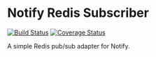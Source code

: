 Notify Redis Subscriber
=======================

[![Build Status](https://travis-ci.org/mlebrun/notify-redis-subscriber.svg?branch=master)](https://travis-ci.org/mlebrun/notify-redis-subscriber)
[![Coverage Status](https://coveralls.io/repos/mlebrun/notify-redis-subscriber/badge.svg?branch=master&service=github)](https://coveralls.io/github/mlebrun/notify-redis-subscriber?branch=master)


A simple Redis pub/sub adapter for Notify.
